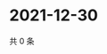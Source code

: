 # 2021-12-30

共 0 条

<!-- BEGIN WEIBO -->
<!-- 最后更新时间 Thu Dec 30 2021 12:11:46 GMT+0800 (China Standard Time) -->

<!-- END WEIBO -->
